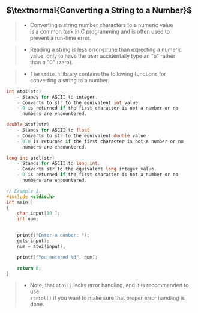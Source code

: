 ## $\textnormal{Converting a String to a Number}$

> - Converting a string number characters to a numeric value <br />
    is a common task in C programming and is often used to <br />
    prevent a run-time error.

> - Reading a string is less error-prune than expecting a numeric <br />
    value, only to have the user accidentally type an "o" rather <br />
    than a "0" (zero).

> - The `stdio.h` library contains the following functions for <br />
    converting a string to a number.

```c
int atoi(str)
    - Stands for ASCII to integer.
    - Converts to str to the equivalent int value.
    - 0 is returned if the first character is not a number or no
      numbers are encountered.

double atof(str)
    - Stands for ASCII to float.
    - Converts to str to the equivalent double value.
    - 0.0 is returned if the first character is not a number or no
      numbers are encountered.

long int atol(str)
    - Stands for ASCII to long int.
    - Converts str to the equivalent long integer value.
    - 0 is returned if the first character is not a number or no
      numbers are encountered.
```

```c
// Example 1.
#include <stdio.h>
int main()
{
    char input[10 ];
    int num;


    printf("Enter a number: ");
    gets(input);
    num = atoi(input);

    printf("You entered %d", num);

    return 0;
}
```

> - Note, that `atoi()` lacks error handling, and it is recommended to use <br />
    `strtol()` if you want to make sure that proper error handling is done.
